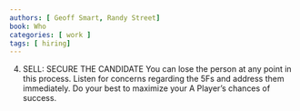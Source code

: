 ```yaml
---
authors: [ Geoff Smart, Randy Street]
book: Who
categories: [ work ]
tags: [ hiring]
---
```

4. SELL: SECURE THE CANDIDATE
You can lose the person at any point in this process. 
Listen for concerns regarding the 5Fs and address them immediately. Do your best to maximize your A Player’s chances of success.
